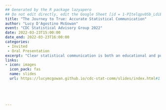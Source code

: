 ```yaml
---
## Generated by the R package lazyapero
## Do not edit directly, edit the Google Sheet [id = 1-PItelqpv0Sb_LdiEDqb8O3D_Roii5nVTL07IRVbRtA]
title: "The Journey to True: Accurate Statistical Communication"
author: "Lucy D'Agostino McGowan"
event: "CDC Statistical Advisory Group 2022"
date: 2022-03-23T15:00:00
date_end: 2022-03-23T16:00:00
categories:
 - Invited
 - Oral Presentation
excerpt: "Clear statistical communication is both an educational and public health priority. This talk will focus on best practices for effective statistical communication that simultaneously is clear, engaging, and understandable while remaining rigorous and mathematically correct. It is increasingly important for people to be able to sift through what is important and what is noise, what is evidence and what is an anecdote. This talk focuses on techniques to strike an appropriate balance, with specifics on how to communicate complex statistical concepts in an engaging manner without sacrificing truth and content."
links:
- icon: images
  icon_pack: fas
  name: slides
  url: https://lucymcgowan.github.io/cdc-stat-comm/slides/index.html#1





---
```

